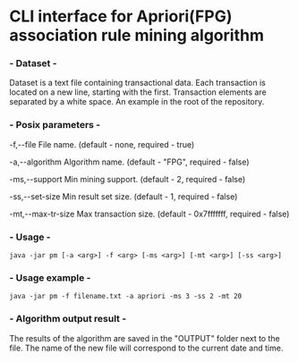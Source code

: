 # CLI interface for Apriori(FPG) association rule mining algorithm

###  - Dataset -

Dataset is a text file containing transactional data. 
Each transaction is located on a new line, starting with the first. 
Transaction elements are separated by a white space. An example in the root of the repository.

### - Posix parameters -

-f,--file <arg>        File name.             (default - none, required - true)

-a,--algorithm <arg>   Algorithm name.        (default - "FPG", required - false)

-ms,--support <arg>    Min mining support.    (default - 2, required - false)

-ss,--set-size <arg>   Min result set size.   (default - 1, required - false)

-mt,--max-tr-size <arg>   Max transaction size. (default - 0x7fffffff, required - false)

### - Usage -

`java -jar pm [-a <arg>] -f <arg> [-ms <arg>] [-mt <arg>] [-ss <arg>]`

### - Usage example -

`java -jar pm -f filename.txt -a apriori -ms 3 -ss 2 -mt 20`

### - Algorithm output result -

The results of the algorithm are saved in the "OUTPUT" folder next to the file.
The name of the new file will correspond to the current date and time.
